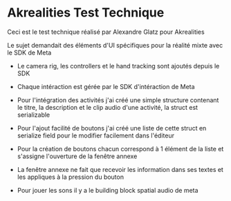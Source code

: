 # Akrealities Test Technique

Ceci est le test technique réalisé par Alexandre Glatz pour Akrealities

Le sujet demandait des éléments d'UI spécifiques pour la réalité mixte avec le SDK de Meta

- Le camera rig, les controllers et le hand tracking sont ajoutés depuis le SDK
 
- Chaque intéraction est gérée par le SDK d'intéraction de Meta

- Pour l'intégration des activités j'ai créé une simple structure contenant le titre, la description et le clip audio d'une activité, la struct est serializable
 
- Pour l'ajout facilité de boutons j'ai créé une liste de cette struct en serialize field pour le modifier facilement dans l'éditeur

- Pour la création de boutons chacun correspond à 1 élément de la liste et s'assigne l'ouverture de la fenêtre annexe

- La fenêtre annexe ne fait que recevoir les information dans ses textes et les appliques à la pression du bouton

- Pour jouer les sons il y a le building block spatial audio de meta

